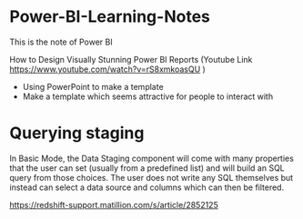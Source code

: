 # Power-BI-Learning-Notes


This is the note of Power BI


How to Design Visually Stunning Power BI Reports (Youtube Link https://www.youtube.com/watch?v=rS8xmkoasQU )  

- Using PowerPoint to make a template
- Make a template which seems attractive for people to interact with



# Querying staging 

In Basic Mode, the Data Staging component will come with many properties that the user can set (usually from a predefined list) and will build an SQL query from those choices. The user does not write any SQL themselves but instead can select a data source and columns which can then be filtered.


https://redshift-support.matillion.com/s/article/2852125 
